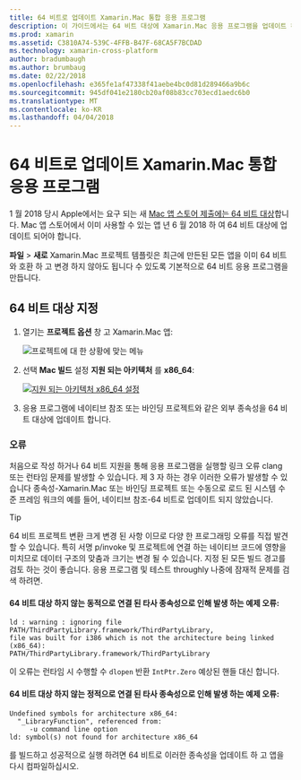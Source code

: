 ```yaml
---
title: 64 비트로 업데이트 Xamarin.Mac 통합 응용 프로그램
description: 이 가이드에서는 64 비트 대상에 Xamarin.Mac 응용 프로그램을 업데이트 하는 방법을 설명합니다
ms.prod: xamarin
ms.assetid: C3810A74-539C-4FFB-B47F-68CA5F7BCDAD
ms.technology: xamarin-cross-platform
author: bradumbaugh
ms.author: brumbaug
ms.date: 02/22/2018
ms.openlocfilehash: e365fe1af47338f41aebe4bc0d81d289466a9b6c
ms.sourcegitcommit: 945df041e2180cb20af08b83cc703ecd1aedc6b0
ms.translationtype: MT
ms.contentlocale: ko-KR
ms.lasthandoff: 04/04/2018
---
```

# <a name="updating-xamarinmac-unified-applications-to-64-bit"></a>64 비트로 업데이트 Xamarin.Mac 통합 응용 프로그램

1 월 2018 당시 Apple에서는 요구 되는 새 [Mac 앱 스토어 제출에는 64 비트 대상](https://developer.apple.com/news/?id=06282017a)합니다. Mac 앱 스토어에서 이미 사용할 수 있는 앱 년 6 월 2018 하 여 64 비트 대상에 업데이트 되어야 합니다.

**파일** > **새로** Xamarin.Mac 프로젝트 템플릿은 최근에 만든된 모든 앱을 이미 64 비트와 호환 하 고 변경 하지 않아도 됩니다 수 있도록 기본적으로 64 비트 응용 프로그램을 만듭니다.

## <a name="targeting-64-bit"></a>64 비트 대상 지정

1. 열기는 **프로젝트 옵션** 창 고 Xamarin.Mac 앱:

   ![프로젝트에 대 한 상황에 맞는 메뉴](mac-64-bit-images/1-contextual_menu-vsmac.png "프로젝트에 대 한 상황에 맞는 메뉴")

2. 선택 **Mac 빌드** 설정 **지원 되는 아키텍처** 를 **x86\_64**:

   [![지원 되는 아키텍처 x86_64 설정](mac-64-bit-images/2-project_options-vsmac.png "x86_64에 지원 되는 아키텍처를 설정 합니다.")](mac-64-bit-images/2-project_options-vsmac-large.png#lightbox)

3. 응용 프로그램에 네이티브 참조 또는 바인딩 프로젝트와 같은 외부 종속성을 64 비트 대상에 업데이트 합니다.

### <a name="errors"></a>오류

처음으로 작성 하거나 64 비트 지원을 통해 응용 프로그램을 실행할 링크 오류 clang 또는 런타임 문제를 발생할 수 있습니다. 제 3 자 하는 경우 이러한 오류가 발생할 수 있습니다 종속성-Xamarin.Mac 또는 바인딩 프로젝트 또는 수동으로 로드 된 시스템 수준 프레임 워크의 예를 들어, 네이티브 참조-64 비트로 업데이트 되지 않았습니다.

> [!TIP]
> 64 비트 프로젝트 변환 크게 변경 된 사항 이므로 다양 한 프로그래밍 오류를 직접 발견할 수 있습니다. 특히 서명 p/invoke 및 프로젝트에 연결 하는 네이티브 코드에 영향을 미치므로 데이터 구조의 맞춤과 크기는 변경 될 수 있습니다. 지정 된 모든 빌드 경고를 검토 하는 것이 좋습니다. 응용 프로그램 및 테스트 throughly 나중에 잠재적 문제를 검색 하려면.

#### <a name="example-error-resulting-from-a-dynamically-linked-third-party-dependency-that-does-not-target-64-bit"></a>64 비트 대상 하지 않는 동적으로 연결 된 타사 종속성으로 인해 발생 하는 예제 오류:

```console
ld : warning : ignoring file PATH/ThirdPartyLibrary.framework/ThirdPartyLibrary, 
file was built for i386 which is not the architecture being linked (x86_64): 
PATH/ThirdPartyLibrary.framework/ThirdPartyLibrary 
```

이 오류는 런타임 시 수행할 수 `dlopen` 반환 `IntPtr.Zero` 예상된 핸들 대신 합니다.

#### <a name="example-error-resulting-from-a-statically-linked-third-party-dependency-that-does-not-target-64-bit"></a>64 비트 대상 하지 않는 정적으로 연결 된 타사 종속성으로 인해 발생 하는 예제 오류:

```console
Undefined symbols for architecture x86_64:
  "_LibraryFunction", referenced from:
     -u command line option
ld: symbol(s) not found for architecture x86_64 
```

를 빌드하고 성공적으로 실행 하려면 64 비트로 이러한 종속성을 업데이트 하 고 앱을 다시 컴파일하십시오.

